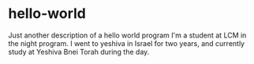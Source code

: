 # hello-world
Just another description of a hello world program
I'm a student at LCM in the night program. I went to yeshiva in Israel for two years, and currently study at Yeshiva Bnei Torah during the day.
